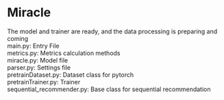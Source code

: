 # Miracle
The model and trainer are ready, and the data processing is preparing and coming  
main.py: Entry File  
metrics.py: Metrics calculation methods  
miracle.py: Model file  
parser.py: Settings file  
pretrainDataset.py: Dataset class for pytorch  
pretrainTrainer.py: Trainer  
sequential_recommender.py: Base class for sequential recommendation  
